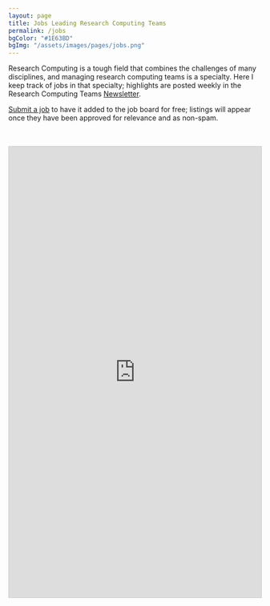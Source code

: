 ```yaml
---
layout: page
title: Jobs Leading Research Computing Teams
permalink: /jobs
bgColor: "#1E63BD"
bgImg: "/assets/images/pages/jobs.png"
---
```


Research Computing is a tough field that combines the challenges of many disciplines, and managing research computing teams is a specialty. Here I keep track of jobs in that specialty; highlights are posted weekly in the Research Computing Teams [Newsletter](https://dursi.ca/newsletter.html).

[Submit a job](https://airtable.com/shrL6QGic3Mv9JFrs) to have it added to the job board for free; listings will appear once they have been approved for relevance and as non-spam.

<br>
<br>
<iframe class="airtable-embed" src="https://airtable.com/embed/shrsu8qDq2XnAq7Gx?backgroundColor=yellow&amp;viewControls=on" onmousewheel="" style="background: transparent; border: 1px solid #ccc;" width="100%" height="900" frameborder="0"></iframe>

